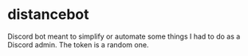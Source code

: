 # distancebot

Discord bot meant to simplify or automate some things I had to do as a Discord admin.
The token is a random one.